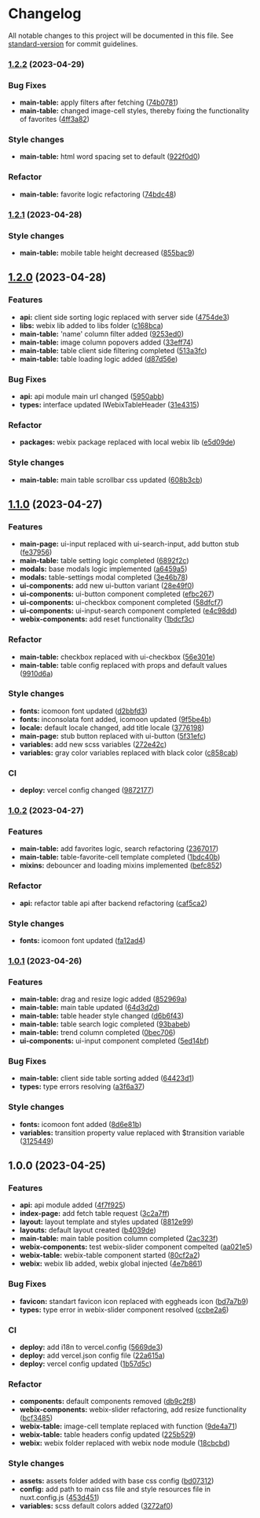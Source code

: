 # Changelog

All notable changes to this project will be documented in this file. See [standard-version](https://github.com/conventional-changelog/standard-version) for commit guidelines.

### [1.2.2](https://github.com/Yan-Doshchinskiy/webix-table/compare/v1.2.1...v1.2.2) (2023-04-29)


### Bug Fixes

* **main-table:** apply filters after fetching ([74b0781](https://github.com/Yan-Doshchinskiy/webix-table/commit/74b078168ce3efa57c639b4a1011c8d19029f06b))
* **main-table:** changed image-cell styles, thereby fixing the functionality of favorites ([4ff3a82](https://github.com/Yan-Doshchinskiy/webix-table/commit/4ff3a8224e75886f48ee1581ed77bfd1b6b41b14))


### Style changes

* **main-table:** html word spacing set to default ([922f0d0](https://github.com/Yan-Doshchinskiy/webix-table/commit/922f0d023438e9e302754aa97ffc35749c437e2c))


### Refactor

* **main-table:** favorite logic refactoring ([74bdc48](https://github.com/Yan-Doshchinskiy/webix-table/commit/74bdc489faab31485e064ec11ef8488772a51838))

### [1.2.1](https://github.com/Yan-Doshchinskiy/webix-table/compare/v1.2.0...v1.2.1) (2023-04-28)


### Style changes

* **main-table:** mobile table height decreased ([855bac9](https://github.com/Yan-Doshchinskiy/webix-table/commit/855bac93cd5d3a6044dd1cdcac77ad326311d5cf))

## [1.2.0](https://github.com/Yan-Doshchinskiy/webix-table/compare/v1.1.0...v1.2.0) (2023-04-28)


### Features

* **api:** client side sorting logic replaced with server side ([4754de3](https://github.com/Yan-Doshchinskiy/webix-table/commit/4754de394f51bb7a340504cfaf41de22a2b8a278))
* **libs:** webix lib added to libs folder ([c168bca](https://github.com/Yan-Doshchinskiy/webix-table/commit/c168bca821ddac3fd15cd93de6c549b73e841bc5))
* **main-table:** 'name' column filter added ([9253ed0](https://github.com/Yan-Doshchinskiy/webix-table/commit/9253ed02bd846952616810c86a09063d9833a9d4))
* **main-table:** image column popovers added ([33eff74](https://github.com/Yan-Doshchinskiy/webix-table/commit/33eff7425130d17b0db0c864575a37de5cb4f729))
* **main-table:** table client side filtering completed ([513a3fc](https://github.com/Yan-Doshchinskiy/webix-table/commit/513a3fc2394ac7332bb4b97364f0aef841297076))
* **main-table:** table loading logic added ([d87d56e](https://github.com/Yan-Doshchinskiy/webix-table/commit/d87d56ebab90384223c2440a2f3996711e3dfd8f))


### Bug Fixes

* **api:** api module main url changed ([5950abb](https://github.com/Yan-Doshchinskiy/webix-table/commit/5950abb1d72430f3de6ded0e37c12eb76f25d6b8))
* **types:** interface updated IWebixTableHeader ([31e4315](https://github.com/Yan-Doshchinskiy/webix-table/commit/31e431528f3fe9f5fee71b0f55c2436c3cdd0915))


### Refactor

* **packages:** webix package replaced with local webix lib ([e5d09de](https://github.com/Yan-Doshchinskiy/webix-table/commit/e5d09deab175d160f104183765d6c7f133908868))


### Style changes

* **main-table:** main table scrollbar css updated ([608b3cb](https://github.com/Yan-Doshchinskiy/webix-table/commit/608b3cb882641c38ab14b1a9fc97cbfea518475b))

## [1.1.0](https://github.com/Yan-Doshchinskiy/webix-table/compare/v1.0.2...v1.1.0) (2023-04-27)


### Features

* **main-page:** ui-input replaced with ui-search-input, add button stub ([fe37956](https://github.com/Yan-Doshchinskiy/webix-table/commit/fe37956cc6df450f87d578e105266bd526599022))
* **main-table:** table setting logic completed ([6892f2c](https://github.com/Yan-Doshchinskiy/webix-table/commit/6892f2cc3c475585cec3986e22a164ac6a216547))
* **modals:** base modals logic implemented ([a6459a5](https://github.com/Yan-Doshchinskiy/webix-table/commit/a6459a5c11e1ff2e049db0ebcce34d5d23bf6456))
* **modals:** table-settings modal completed ([3e46b78](https://github.com/Yan-Doshchinskiy/webix-table/commit/3e46b78336e3ec5018a970d5ff558bc1c3906a03))
* **ui-components:** add new ui-button variant ([28e49f0](https://github.com/Yan-Doshchinskiy/webix-table/commit/28e49f0ba38e7fd5bcf568b097cf3baee4c03025))
* **ui-components:** ui-button component completed ([efbc267](https://github.com/Yan-Doshchinskiy/webix-table/commit/efbc26746b5147d05d13e82e6e76a41b245bb68c))
* **ui-components:** ui-checkbox component completed ([58dfcf7](https://github.com/Yan-Doshchinskiy/webix-table/commit/58dfcf74baeab7935f23241a9b373bc01996947b))
* **ui-components:** ui-input-search component completed ([e4c98dd](https://github.com/Yan-Doshchinskiy/webix-table/commit/e4c98ddc896d2588c978ab671a7b0e9357c00081))
* **webix-components:** add reset functionality ([1bdcf3c](https://github.com/Yan-Doshchinskiy/webix-table/commit/1bdcf3cd9288062d98da3b962b89e2ce21cdf796))


### Refactor

* **main-table:** checkbox replaced with ui-checkbox ([56e301e](https://github.com/Yan-Doshchinskiy/webix-table/commit/56e301e9f15473f60bf9e28ab90022232d6dc9bc))
* **main-table:** table config replaced with props and default values ([9910d6a](https://github.com/Yan-Doshchinskiy/webix-table/commit/9910d6a2f8d41d57acefb79b305353f8b64ced40))


### Style changes

* **fonts:** icomoon font updated ([d2bbfd3](https://github.com/Yan-Doshchinskiy/webix-table/commit/d2bbfd3c127101f38e1e0a41d0f4be3d84b378b5))
* **fonts:** inconsolata font added, icomoon updated ([9f5be4b](https://github.com/Yan-Doshchinskiy/webix-table/commit/9f5be4b09d61265bbdef6085b83bb98a570612fd))
* **locale:** default locale changed, add title locale ([3776198](https://github.com/Yan-Doshchinskiy/webix-table/commit/37761984f3b78f9442284d5fdd41b72d169f1f10))
* **main-page:** stub button replaced with ui-button ([5f31efc](https://github.com/Yan-Doshchinskiy/webix-table/commit/5f31efc0460cba8b382ee5749a5753011fe03e8d))
* **variables:** add new scss variables ([272e42c](https://github.com/Yan-Doshchinskiy/webix-table/commit/272e42cf450e669702664020b8ffc6e37b0f099f))
* **variables:** gray color variables replaced with black color ([c858cab](https://github.com/Yan-Doshchinskiy/webix-table/commit/c858cab42cd3b0897170c51cae08cc965dee95ff))


### CI

* **deploy:** vercel config changed ([9872177](https://github.com/Yan-Doshchinskiy/webix-table/commit/9872177895faf972b733b99e9dbdac2bb7b9abcd))

### [1.0.2](https://github.com/Yan-Doshchinskiy/webix-table/compare/v1.0.1...v1.0.2) (2023-04-27)


### Features

* **main-table:** add favorites logic, search refactoring ([2367017](https://github.com/Yan-Doshchinskiy/webix-table/commit/23670170fcd2a850431d828ecda501b018b420ff))
* **main-table:** table-favorite-cell template completed ([1bdc40b](https://github.com/Yan-Doshchinskiy/webix-table/commit/1bdc40b6428a7f9ecce68c3f99f223c51abda24c))
* **mixins:** debouncer and loading mixins implemented ([befc852](https://github.com/Yan-Doshchinskiy/webix-table/commit/befc852cf6ce72755b36f82daa1d869c334277b3))


### Refactor

* **api:** refactor table api after backend refactoring ([caf5ca2](https://github.com/Yan-Doshchinskiy/webix-table/commit/caf5ca243f8c2a549abb5cf560f09bd7cd0cb8d9))


### Style changes

* **fonts:** icomoon font updated ([fa12ad4](https://github.com/Yan-Doshchinskiy/webix-table/commit/fa12ad4eea8c1c0e382d1499d6640accac2ad417))

### [1.0.1](https://github.com/Yan-Doshchinskiy/webix-table/compare/v1.0.0...v1.0.1) (2023-04-26)


### Features

* **main-table:** drag and resize logic added ([852969a](https://github.com/Yan-Doshchinskiy/webix-table/commit/852969ad9704accb4207e8ee896da5fee26e81d1))
* **main-table:** main table updated ([64d3d2d](https://github.com/Yan-Doshchinskiy/webix-table/commit/64d3d2d2d8fc720488d64efadae28c05a6515fcc))
* **main-table:** table header style changed ([d6b6f43](https://github.com/Yan-Doshchinskiy/webix-table/commit/d6b6f434bb0909545758beb15c6f2acd0d8c7dd6))
* **main-table:** table search logic completed ([93babeb](https://github.com/Yan-Doshchinskiy/webix-table/commit/93babeb76d52b1e3c4f0e258ed69cc41bd1cdd2e))
* **main-table:** trend column completed ([0bec706](https://github.com/Yan-Doshchinskiy/webix-table/commit/0bec706538272e7874627b526ee83ced82405cdd))
* **ui-components:** ui-input component completed ([5ed14bf](https://github.com/Yan-Doshchinskiy/webix-table/commit/5ed14bf8a57add32e123ed8e2b2593fa50a801ba))


### Bug Fixes

* **main-table:** client side table sorting added ([64423d1](https://github.com/Yan-Doshchinskiy/webix-table/commit/64423d1145a4b2252d00b42215c41fa7ca486303))
* **types:** type errors resolving ([a3f6a37](https://github.com/Yan-Doshchinskiy/webix-table/commit/a3f6a37f8cf350b5e9bf71d9d03c0d8156e74a70))


### Style changes

* **fonts:** icomoon font added ([8d6e81b](https://github.com/Yan-Doshchinskiy/webix-table/commit/8d6e81be29f24af8797ed3eea7374c68885bd789))
* **variables:** transition property value replaced with $transition variable ([3125449](https://github.com/Yan-Doshchinskiy/webix-table/commit/3125449828339c0f0d38ff82d5f9319dfd2ea730))

## 1.0.0 (2023-04-25)


### Features

* **api:** api module added ([4f7f925](https://github.com/Yan-Doshchinskiy/webix-table/commit/4f7f92548685685373163d3d53fae1da3657bd92))
* **index-page:** add fetch table request ([3c2a7ff](https://github.com/Yan-Doshchinskiy/webix-table/commit/3c2a7ff0793f9beb9c93a56e8d9618f796eea630))
* **layout:** layout template and styles updated ([8812e99](https://github.com/Yan-Doshchinskiy/webix-table/commit/8812e994e329c120f0961f9d9bb3ada60406f319))
* **layouts:** default layout created ([b4039de](https://github.com/Yan-Doshchinskiy/webix-table/commit/b4039deffe677c6e5d976217ac09cfe483780d1f))
* **main-table:** main table position column completed ([2ac323f](https://github.com/Yan-Doshchinskiy/webix-table/commit/2ac323f969bce3f3392f07547f09fb034f3bacca))
* **webix-components:** test webix-slider component compelted ([aa021e5](https://github.com/Yan-Doshchinskiy/webix-table/commit/aa021e5cdd94bc53726473fda6fa1ffc64ccca72))
* **webix-table:** webix-table component started ([80cf2a2](https://github.com/Yan-Doshchinskiy/webix-table/commit/80cf2a2446d11fd4c3e52d9d2b96ce00e3ed1970))
* **webix:** webix lib added, webix global injected ([4e7b861](https://github.com/Yan-Doshchinskiy/webix-table/commit/4e7b8614c030b290fa1ac4d29f436cc9a1c6a13a))


### Bug Fixes

* **favicon:** standart favicon icon replaced with eggheads icon ([bd7a7b9](https://github.com/Yan-Doshchinskiy/webix-table/commit/bd7a7b9991cd42a6b265b81d1c8e7c2b51eed057))
* **types:** type error in webix-slider component resolved ([ccbe2a6](https://github.com/Yan-Doshchinskiy/webix-table/commit/ccbe2a60d255b04b720d58d3f05199b2b5cb7cd1))


### CI

* **deploy:** add i18n to vercel.config ([5669de3](https://github.com/Yan-Doshchinskiy/webix-table/commit/5669de32eb35d91b8c59e74e1e67aabed3a45f8a))
* **deploy:** add vercel.json config file ([22a615a](https://github.com/Yan-Doshchinskiy/webix-table/commit/22a615abd7e23df525f7c874541dba423a80df37))
* **deploy:** vercel config updated ([1b57d5c](https://github.com/Yan-Doshchinskiy/webix-table/commit/1b57d5cfce39e676919a1b2c08f9ef678609c56f))


### Refactor

* **components:** default components removed ([db9c2f8](https://github.com/Yan-Doshchinskiy/webix-table/commit/db9c2f8c0f29be8215e5a715764b6fd6f1142172))
* **webix-components:** webix-slider refactoring, add resize functionality ([bcf3485](https://github.com/Yan-Doshchinskiy/webix-table/commit/bcf3485d4cb57fcab548a4ee4bd71edca1e9101b))
* **webix-table:** image-cell template replaced with function ([9de4a71](https://github.com/Yan-Doshchinskiy/webix-table/commit/9de4a71785abb9ec95316885eb67889c460bb320))
* **webix-table:** table headers config updated ([225b529](https://github.com/Yan-Doshchinskiy/webix-table/commit/225b529cf9d5251642a540ed6826290d1e397bc5))
* **webix:** webix folder replaced with webix node module ([18cbcbd](https://github.com/Yan-Doshchinskiy/webix-table/commit/18cbcbd7958053efb3b54b17554b93fd8a4b4894))


### Style changes

* **assets:** assets folder added with base css config ([bd07312](https://github.com/Yan-Doshchinskiy/webix-table/commit/bd073125eb38615ae634628100f435522c1156b2))
* **config:** add path to main css file and style resources file in nuxt.config.js ([453d451](https://github.com/Yan-Doshchinskiy/webix-table/commit/453d451b5d5ecbf377d7c67610badf248b364a4c))
* **variables:** scss default colors added ([3272af0](https://github.com/Yan-Doshchinskiy/webix-table/commit/3272af005b5645e2067aea7cbb6968b8e265c940))
